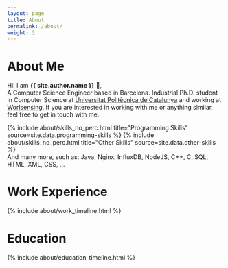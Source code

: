 ```yaml
---
layout: page
title: About
permalink: /about/
weight: 3
---
```


# **About Me**

Hi! I am **{{ site.author.name }}** :wave:,<br>
A Computer Science Engineer based in Barcelona. Industrial Ph.D. student in Computer Science at
<a href='https://www.upc.edu' target='_blank'>Universitat Politècnica de Catalunya</a> and working at
<a href='https://www.worldsensing.com/' target='_blank'>Worlsensing</a>. If you are interested in working
with me or anything similar, feel free to get in touch with me.

<div class="row">
{% include about/skills_no_perc.html title="Programming Skills" source=site.data.programming-skills %}
{% include about/skills_no_perc.html title="Other Skills" source=site.data.other-skills %}
</div>
And many more, such as: Java, Nginx, InfluxDB, NodeJS, C++, C, SQL, HTML, XML, CSS, ...

# **Work Experience**

<div class="row">
{% include about/work_timeline.html %}
</div>

# **Education**

<div class="row">
{% include about/education_timeline.html %}
</div>
